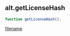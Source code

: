 ## alt.getLicenseHash

```js
function getLicenseHash();
```

[filename](method_getLicenseHash_m.md ':include')